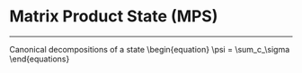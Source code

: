 <h1>Matrix Product State (MPS) </h1>
<HR>

Canonical decompositions of a state
\begin{equation}
\psi = \sum_c_\sigma
\end{equations}